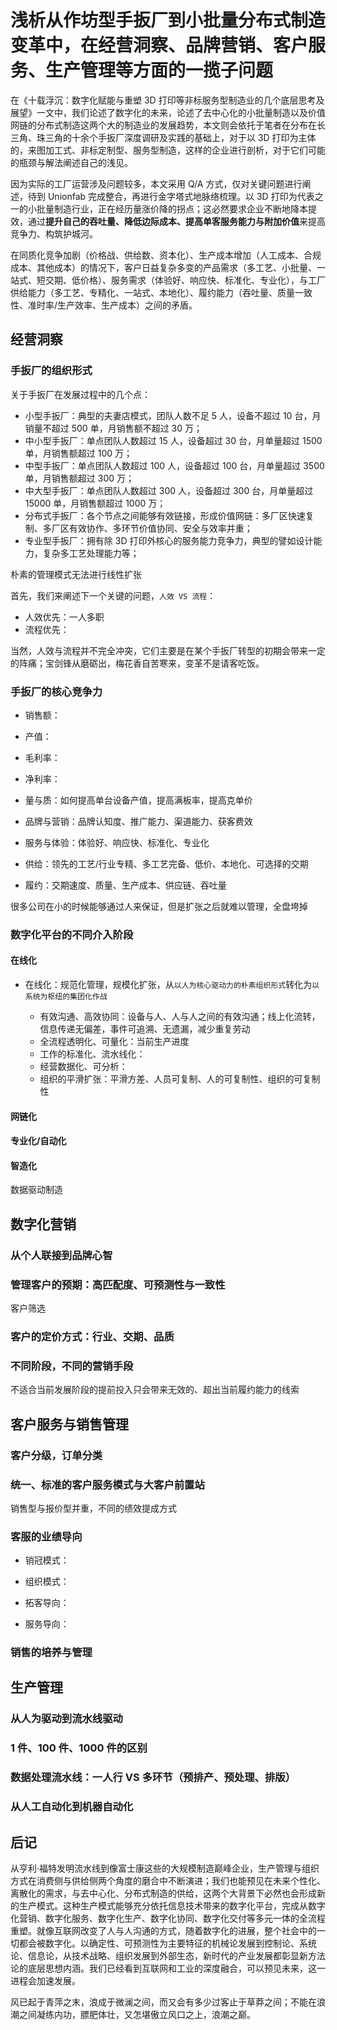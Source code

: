 # 浅析从作坊型手扳厂到小批量分布式制造变革中，在经营洞察、品牌营销、客户服务、生产管理等方面的一揽子问题

在《十载浮沉：数字化赋能与重塑 3D 打印等非标服务型制造业的几个底层思考及展望》一文中，我们论述了数字化的未来，论述了去中心化的小批量制造以及价值网链的分布式制造这两个大的制造业的发展趋势，本文则会依托于笔者在分布在长三角、珠三角的十余个手扳厂深度调研及实践的基础上，对于以 3D 打印为主体的，来图加工式、非标定制型、服务型制造，这样的企业进行剖析，对于它们可能的瓶颈与解法阐述自己的浅见。

因为实际的工厂运营涉及问题较多，本文采用 Q/A 方式，仅对关键问题进行阐述，待到 Unionfab 完成整合，再进行金字塔式地脉络梳理。以 3D 打印为代表之一的小批量制造行业，正在经历量涨价降的拐点；这必然要求企业不断地降本提效，通过**提升自己的吞吐量、降低边际成本、提高单客服务能力与附加价值**来提高竞争力、构筑护城河。

在同质化竞争加剧（价格战、供给数、资本化）、生产成本增加（人工成本、合规成本、其他成本）的情况下，客户日益复杂多变的产品需求（多工艺、小批量、一站式、短交期、低价格）、服务需求（体验好、响应快、标准化、专业化），与工厂供给能力（多工艺、专精化、一站式、本地化）、履约能力（吞吐量、质量一致性、准时率/生产效率、生产成本）之间的矛盾。

## 经营洞察

### 手扳厂的组织形式

关于手扳厂在发展过程中的几个点：

- 小型手扳厂：典型的夫妻店模式，团队人数不足 5 人，设备不超过 10 台，月销量不超过 500 单，月销售额不超过 30 万；
- 中小型手扳厂：单点团队人数超过 15 人，设备超过 30 台，月单量超过 1500 单，月销售额超过 100 万；
- 中型手扳厂：单点团队人数超过 100 人，设备超过 100 台，月单量超过 3500 单，月销售额超过 300 万；
- 中大型手扳厂：单点团队人数超过 300 人，设备超过 300 台，月单量超过 15000 单，月销售额超过 1000 万；
- 分布式手扳厂：各个节点之间能够有效链接，形成价值网链：多厂区快速复制、多厂区有效协作、多环节价值协同、安全与效率并重；
- 专业型手扳厂：拥有除 3D 打印外核心的服务能力竞争力，典型的譬如设计能力，复杂多工艺处理能力等；

朴素的管理模式无法进行线性扩张

首先，我们来阐述下一个关键的问题，`人效 VS 流程`：

- 人效优先：一人多职
- 流程优先：

当然，人效与流程并不完全冲突，它们主要是在某个手扳厂转型的初期会带来一定的阵痛；宝剑锋从磨砺出，梅花香自苦寒来，变革不是请客吃饭。

### 手扳厂的核心竞争力

- 销售额：
- 产值：
- 毛利率：
- 净利率：

- 量与质：如何提高单台设备产值，提高满板率，提高克单价

- 品牌与营销：品牌认知度、推广能力、渠道能力、获客费效
- 服务与体验：体验好、响应快、标准化、专业化
- 供给：领先的工艺/行业专精、多工艺完备、低价、本地化、可选择的交期
- 履约：交期速度、质量、生产成本、供应链、吞吐量

很多公司在小的时候能够通过人来保证，但是扩张之后就难以管理，全盘垮掉

### 数字化平台的不同介入阶段

#### 在线化

- 在线化：规范化管理，规模化扩张，从`以人为核心驱动力的朴素组织形式`转化为`以系统为枢纽的集团化作战`

  - 有效沟通、高效协同：设备与人、人与人之间的有效沟通；线上化流转，信息传递无偏差，事件可追溯、无遗漏，减少重复劳动
  - 全流程透明化、可量化：当前生产进度
  - 工作的标准化、流水线化：
  - 经营数据化、可分析：
  - 组织的平滑扩张：平滑方差、人员可复制、人的可复制性、组织的可复制性

#### 网链化

#### 专业化/自动化

#### 智造化

数据驱动制造

## 数字化营销

### 从个人联接到品牌心智

### 管理客户的预期：高匹配度、可预测性与一致性

客户筛选

### 客户的定价方式：行业、交期、品质

### 不同阶段，不同的营销手段

不适合当前发展阶段的提前投入只会带来无效的、超出当前履约能力的线索

## 客户服务与销售管理

### 客户分级，订单分类

### 统一、标准的客户服务模式与大客户前置站

销售型与报价型并重，不同的绩效提成方式

### 客服的业绩导向

- 销冠模式：
- 组织模式：

- 拓客导向：
- 服务导向：

### 销售的培养与管理

## 生产管理

### 从人为驱动到流水线驱动

### 1 件、100 件、1000 件的区别

### 数据处理流水线：一人行 VS 多环节（预排产、预处理、排版）

### 从人工自动化到机器自动化

## 后记

从亨利·福特发明流水线到像富士康这些的大规模制造巅峰企业，生产管理与组织方式在消费侧与供给侧两个角度的磨合中不断演进；我们也能预见在未来个性化、离散化的需求，与去中心化、分布式制造的供给，这两个大背景下必然也会形成新的生产模式。这种生产模式能够充分依托信息技术带来的数字化平台，完成从数字化营销、数字化服务、数字化生产、数字化协同、数字化交付等多元一体的全流程重塑。就像互联网改变了人与人沟通的方式，随着数字化的进展，整个社会中的一切都会被数字化。以确定性、可预测性为主要特征的机械论发展到控制论、系统论、信息论，从技术战略、组织发展到外部生态，新时代的产业发展都彰显新方法论的底层思想内涵。我们已经看到互联网和工业的深度融合，可以预见未来，这一进程会加速发展。

风已起于青萍之末，浪成于微澜之间，而又会有多少过客止于草莽之间；不能在浪潮之间凝练内功，膘肥体壮，又怎堪傲立风口之上，浪潮之巅。
